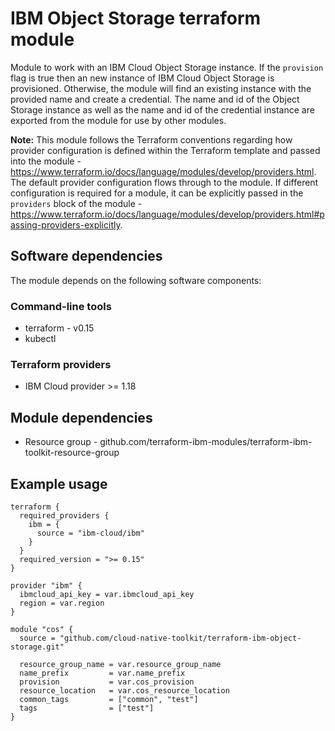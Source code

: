 # IBM Object Storage terraform module

Module to work with an IBM Cloud Object Storage instance. If the `provision` flag is true then an new instance of IBM Cloud Object Storage is provisioned. Otherwise, the module will find an existing instance with the provided name and create a credential. The name and id of the Object Storage instance as well as the name and id of the credential instance are exported from the module for use by other modules.

**Note:** This module follows the Terraform conventions regarding how provider configuration is defined within the Terraform template and passed into the module - https://www.terraform.io/docs/language/modules/develop/providers.html. The default provider configuration flows through to the module. If different configuration is required for a module, it can be explicitly passed in the `providers` block of the module - https://www.terraform.io/docs/language/modules/develop/providers.html#passing-providers-explicitly.

## Software dependencies

The module depends on the following software components:

### Command-line tools

- terraform - v0.15
- kubectl

### Terraform providers

- IBM Cloud provider >= 1.18

## Module dependencies

- Resource group - github.com/terraform-ibm-modules/terraform-ibm-toolkit-resource-group

## Example usage

```hcl-terraform
terraform {
  required_providers {
    ibm = {
      source = "ibm-cloud/ibm"
    }
  }
  required_version = ">= 0.15"
}

provider "ibm" {
  ibmcloud_api_key = var.ibmcloud_api_key
  region = var.region
}

module "cos" {
  source = "github.com/cloud-native-toolkit/terraform-ibm-object-storage.git"

  resource_group_name = var.resource_group_name
  name_prefix         = var.name_prefix
  provision           = var.cos_provision
  resource_location   = var.cos_resource_location
  common_tags         = ["common", "test"]
  tags                = ["test"]
}
```

